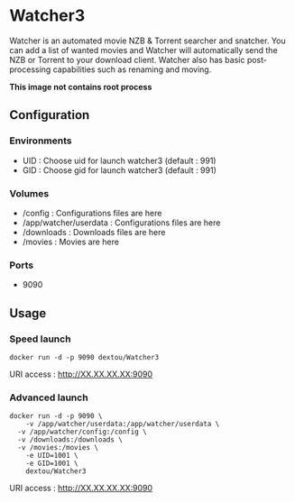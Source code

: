 # Watcher3

Watcher is an automated movie NZB & Torrent searcher and snatcher. You can add a list of wanted movies and Watcher will automatically send the NZB or Torrent to your download client. Watcher also has basic post-processing capabilities such as renaming and moving.
                                        
**This image not contains root process**

## Configuration
### Environments
* UID : Choose uid for launch watcher3 (default : 991)
* GID : Choose gid for launch watcher3 (default : 991)

### Volumes
* /config : Configurations files are here
* /app/watcher/userdata : Configurations files are here
* /downloads : Downloads files are here
* /movies : Movies are here

### Ports
* 9090

## Usage
### Speed launch
```shell
docker run -d -p 9090 dextou/Watcher3
```
URI access : http://XX.XX.XX.XX:9090

### Advanced launch
```shell
docker run -d -p 9090 \
	-v /app/watcher/userdata:/app/watcher/userdata \
  -v /app/watcher/config:/config \
  -v /downloads:/downloads \
  -v /movies:/movies \
	-e UID=1001 \
	-e GID=1001 \
	dextou/Watcher3
```
URI access : http://XX.XX.XX.XX:9090

